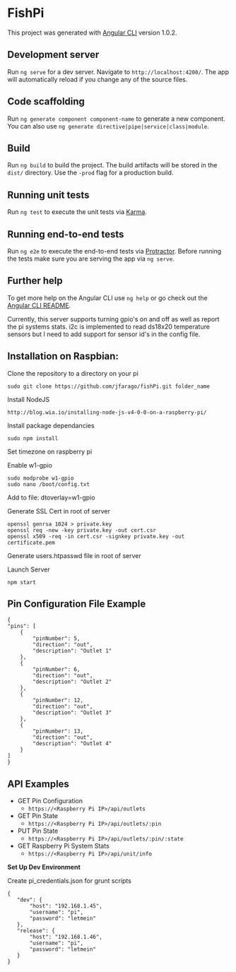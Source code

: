 # FishPi

This project was generated with [Angular CLI](https://github.com/angular/angular-cli) version 1.0.2.

## Development server

Run `ng serve` for a dev server. Navigate to `http://localhost:4200/`. The app will automatically reload if you change any of the source files.

## Code scaffolding

Run `ng generate component component-name` to generate a new component. You can also use `ng generate directive|pipe|service|class|module`.

## Build

Run `ng build` to build the project. The build artifacts will be stored in the `dist/` directory. Use the `-prod` flag for a production build.

## Running unit tests

Run `ng test` to execute the unit tests via [Karma](https://karma-runner.github.io).

## Running end-to-end tests

Run `ng e2e` to execute the end-to-end tests via [Protractor](http://www.protractortest.org/).
Before running the tests make sure you are serving the app via `ng serve`.

## Further help

To get more help on the Angular CLI use `ng help` or go check out the [Angular CLI README](https://github.com/angular/angular-cli/blob/master/README.md).


Currently, this server supports turning gpio's on and off as well as report the pi systems stats. i2c is implemented to read ds18x20 temperature sensors but I need to add support for sensor id's in the config file.

**Installation on Raspbian:**
-
 Clone the repository to a directory on your pi 

    sudo git clone https://github.com/jfarago/fishPi.git folder_name
    
Install NodeJS

    http://blog.wia.io/installing-node-js-v4-0-0-on-a-raspberry-pi/
    
Install package dependancies

    sudo npm install 
    
Set timezone on raspberry pi
    
Enable w1-gpio

    sudo modprobe w1-gpio
    sudo nano /boot/config.txt

Add to file: dtoverlay=w1-gpio

Generate SSL Cert in root of server

    openssl genrsa 1024 > private.key
    openssl req -new -key private.key -out cert.csr
    openssl x509 -req -in cert.csr -signkey private.key -out certificate.pem
		
Generate users.htpasswd file in root of server

Launch Server

    npm start

**Pin Configuration File Example**
-
    {
	"pins": [
		{
			"pinNumber": 5,
			"direction": "out",
			"description": "Outlet 1"
		},
		{
			"pinNumber": 6,
			"direction": "out",
			"description": "Outlet 2"
		},
		{
			"pinNumber": 12,
			"direction": "out",
			"description": "Outlet 3"
		},
		{
			"pinNumber": 13,
			"direction": "out",
			"description": "Outlet 4"
		}
	]
    }

**API Examples**
-
 - GET Pin Configuration
	 - `https://<Raspberry Pi IP>/api/outlets`
 - GET Pin State
	 - `https://<Raspberry Pi IP>/api/outlets/:pin`
 - PUT Pin State
	 - `https://<Raspberry Pi IP>/api/outlets/:pin/:state`
 - GET Raspberry Pi System Stats
	 - `https://<Raspberry Pi IP>/api/unit/info`
   
**Set Up Dev Environment**

Create pi_credentials.json for grunt scripts
 ```
 {
 	"dev": {
 		"host": "192.168.1.45",
 		"username": "pi",
 		"password": "letmein"
 	},
 	"release": {
 		"host": "192.168.1.46",
 		"username": "pi",
 		"password": "letmein"
 	}
 }
```
